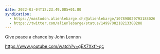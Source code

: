 ```yaml
---
date: 2022-03-04T12:23:49.005+01:00
syndication:
  - https://mastodon.alienlebarge.ch/@alienlebarge/107898029793188026
  - https://twitter.com/alienlebarge/status/1499708218213388288
---
```

Give peace a chance by John Lennon

https://www.youtube.com/watch?v=gEX7Xxfr-qc
